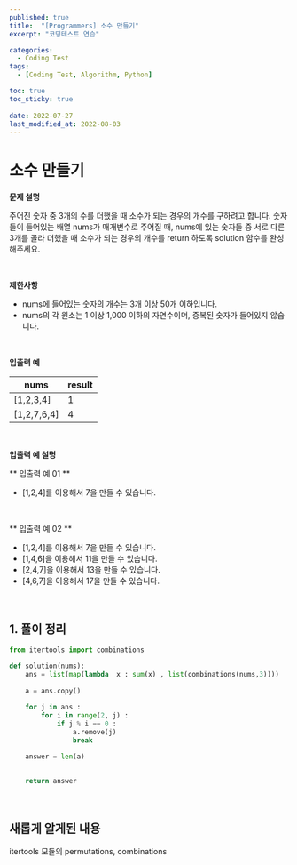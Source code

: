 ```yaml
---
published: true
title:  "[Programmers] 소수 만들기"
excerpt: "코딩테스트 연습"

categories:
  - Coding Test
tags:
  - [Coding Test, Algorithm, Python]

toc: true
toc_sticky: true
 
date: 2022-07-27
last_modified_at: 2022-08-03
---
```



# 소수 만들기

**문제 설명**

주어진 숫자 중 3개의 수를 더했을 때 소수가 되는 경우의 개수를 구하려고 합니다. 
숫자들이 들어있는 배열 nums가 매개변수로 주어질 때, nums에 있는 숫자들 중 서로 다른 3개를 골라 더했을 때 소수가 되는 경우의 개수를 return 하도록 solution 함수를 완성해주세요.

<br>

**제한사항**

- nums에 들어있는 숫자의 개수는 3개 이상 50개 이하입니다.
- nums의 각 원소는 1 이상 1,000 이하의 자연수이며, 중복된 숫자가 들어있지 않습니다.


<br>

**입출력 예**

|nums | result |
|---|---|
|[1,2,3,4] | 1 |
|[1,2,7,6,4] | 4 |



<br>

**입출력 예 설명**

** 입출력 예 01 **
- [1,2,4]를 이용해서 7을 만들 수 있습니다.

<br>

** 입출력 예 02 **
- [1,2,4]를 이용해서 7을 만들 수 있습니다.
- [1,4,6]을 이용해서 11을 만들 수 있습니다.
- [2,4,7]을 이용해서 13을 만들 수 있습니다.
- [4,6,7]을 이용해서 17을 만들 수 있습니다.


<br>

## 1. 풀이 정리

```python
from itertools import combinations

def solution(nums):
    ans = list(map(lambda  x : sum(x) , list(combinations(nums,3))))
    
    a = ans.copy()
    
    for j in ans :
        for i in range(2, j) :
            if j % i == 0 :
                a.remove(j)
                break

    answer = len(a)
    
    
    return answer
```


<br>

## 새롭게 알게된 내용

itertools 모듈의 permutations, combinations